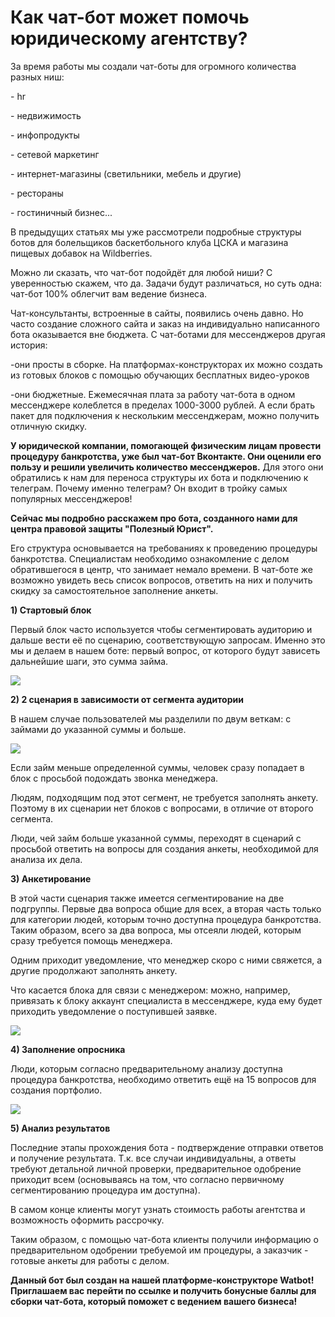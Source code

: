 # Как чат-бот может помочь юридическому агентству?

За время работы мы создали чат-боты для огромного количества разных ниш:

\- hr

\- недвижимость

\- инфопродукты

\- сетевой маркетинг

\- интернет-магазины (светильники, мебель и другие)

\- рестораны

\- гостиничный бизнес...

В предыдущих статьях мы уже рассмотрели подробные структуры ботов для болельщиков баскетбольного клуба ЦСКА и магазина пищевых добавок на Wildberries.

Можно ли сказать, что чат-бот подойдёт для любой ниши? С уверенностью скажем, что да. Задачи будут различаться, но суть одна: чат-бот 100% облегчит вам ведение бизнеса.

Чат-консультанты, встроенные в сайты, появились очень давно. Но часто создание сложного сайта и заказ на индивидуально написанного бота оказывается вне бюджета. С чат-ботами для мессенджеров другая история:

\-они просты в сборке. На платформах-конструкторах их можно создать из готовых блоков с помощью обучающих бесплатных видео-уроков

\-они бюджетные. Ежемесячная плата за работу чат-бота в одном мессенджере колеблется в пределах 1000-3000 рублей. А если брать пакет для подключения к нескольким мессенджерам, можно получить отличную скидку.

**У юридической компании, помогающей физическим лицам провести процедуру банкротства, уже был чат-бот Вконтакте. Они оценили его пользу и решили увеличить количество мессенджеров.** Для этого они обратились к нам для переноса структуры их бота и подключению к телеграм. Почему именно телеграм? Он входит в тройку самых популярных мессенджеров!

**Сейчас мы подробно расскажем про бота, созданного нами для центра правовой защиты "Полезный Юрист".**

Его структура основывается на требованиях к проведению процедуры банкротства. Специалистам необходимо ознакомление с делом обратившегося в центр, что занимает немало времени. В чат-боте же возможно увидеть весь список вопросов, ответить на них и получить скидку за самостоятельное заполнение анкеты.

**1) Стартовый блок**

Первый блок часто используется чтобы сегментировать аудиторию и дальше вести её по сценарию, соответствующую запросам. Именно это мы и делаем в нашем боте: первый вопрос, от которого будут зависеть дальнейшие шаги, это сумма займа.

![](https://leonardo.osnova.io/c493870e-ceea-53a1-b47b-2a84b32cf578/-/preview/800/-/format/webp/)

**2) 2 сценария в зависимости от сегмента аудитории**

В нашем случае пользователей мы разделили по двум веткам: с займами до указанной суммы и больше.

![](https://leonardo.osnova.io/f8d8bfcf-1ad7-5922-b4b1-08143125c642/-/preview/300/-/format/webp/)

Если займ меньше определенной суммы, человек сразу попадает в блок с просьбой подождать звонка менеджера.

Людям, подходящим под этот сегмент, не требуется заполнять анкету. Поэтому в их сценарии нет блоков с вопросами, в отличие от второго сегмента.

Люди, чей займ больше указанной суммы, переходят в сценарий с просьбой ответить на вопросы для создания анкеты, необходимой для анализа их дела.

**3) Анкетирование**

В этой части сценария также имеется сегментирование на две подгруппы. Первые два вопроса общие для всех, а вторая часть только для категории людей, которым точно доступна процедура банкротства. Таким образом, всего за два вопроса, мы отсеяли людей, которым сразу требуется помощь менеджера.

Одним приходит уведомление, что менеджер скоро с ними свяжется, а другие продолжают заполнять анкету.

Что касается блока для связи с менеджером: можно, например, привязать к блоку аккаунт специалиста в мессенджере, куда ему будет приходить уведомление о поступившей заявке.

![](https://leonardo.osnova.io/1b005fa3-081d-54b2-b412-a11938608384/-/preview/500/-/format/webp/)

**4) Заполнение опросника**

Люди, которым согласно предварительному анализу доступна процедура банкротства, необходимо ответить ещё на 15 вопросов для создания портфолио.

![](https://leonardo.osnova.io/e2ae617a-1d93-5648-b31e-e566e4fc33dd/-/preview/800/-/format/webp/)

**5) Анализ результатов**

Последние этапы прохождения бота - подтверждение отправки ответов и получение результата. Т.к. все случаи индивидуальны, а ответы требуют детальной личной проверки, предварительное одобрение приходит всем (основываясь на том, что согласно первичному сегментированию процедура им доступна).

В самом конце клиенты могут узнать стоимость работы агентства и возможность оформить рассрочку.

Таким образом, с помощью чат-бота клиенты получили информацию о предварительном одобрении требуемой им процедуры, а заказчик - готовые анкеты для работы с делом.

**Данный бот был создан на нашей платформе-конструкторе Watbot! Приглашаем вас перейти по ссылке и получить бонусные баллы для сборки чат-бота, который поможет с ведением вашего бизнеса!**
